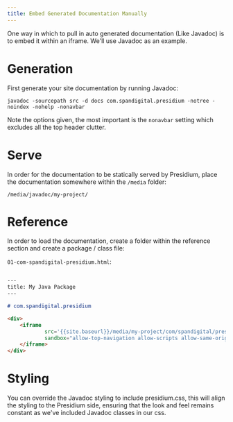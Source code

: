 ```yaml
---
title: Embed Generated Documentation Manually
---
```


One way in which to pull in auto generated documentation (Like Javadoc) is to embed it within an iframe.  We'll use
Javadoc as an example.


# Generation

First generate your site documentation by running Javadoc:

`javadoc -sourcepath src -d docs com.spandigital.presidium -notree -noindex -nohelp -nonavbar`

Note the options given, the most important is the `nonavbar` setting which excludes all the top header clutter.

# Serve

In order for the documentation to be statically served by Presidium, place the documentation
somewhere within the `/media` folder:

`/media/javadoc/my-project/`

# Reference

In order to load the documentation, create a folder within the reference section and create a
package / class file:

`01-com-spandigital-presidium.html`:

```markdown

---
title: My Java Package
---

# com.spandigital.presidium

<div>
    <iframe
            src='{{site.baseurl}}/media/my-project/com/spandigital/presidium/package-summary.html'
            sandbox="allow-top-navigation allow-scripts allow-same-origin">
    </iframe>
</div>
```

# Styling

You can override the Javadoc styling to include presidium.css, this will align the styling to
the Presidium side, ensuring that the look and feel remains constant as we've included Javadoc
classes in our css.
